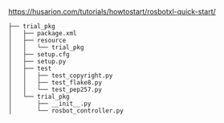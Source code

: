 https://husarion.com/tutorials/howtostart/rosbotxl-quick-start/


    ├── trial_pkg
    │   ├── package.xml
    │   ├── resource
    │   │   └── trial_pkg
    │   ├── setup.cfg
    │   ├── setup.py
    │   ├── test
    │   │   ├── test_copyright.py
    │   │   ├── test_flake8.py
    │   │   └── test_pep257.py
    │   └── trial_pkg
    │       ├── __init__.py
    │       └── rosbot_controller.py
